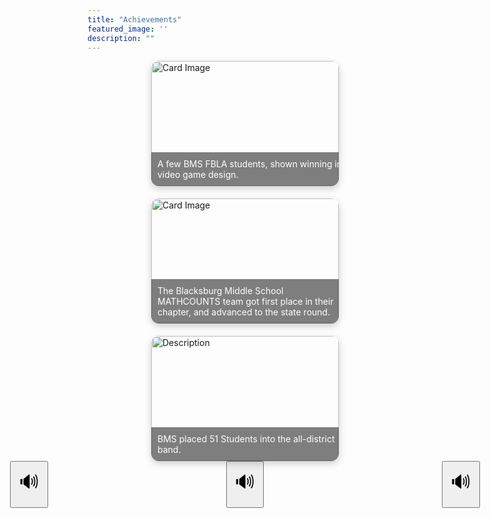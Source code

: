 ```yaml
---
title: "Achievements"
featured_image: ''
description: ""
---
```


<style>
.card-container {
  display: flex;
  flex-wrap: wrap;
  gap: 20px;
  justify-content: center;
}

.card {
  position: relative;
  width: 300px;
  height: 200px;
  overflow: hidden;
  border-radius: 12px;
  box-shadow: 0 4px 12px rgba(0,0,0,0.2);
}

.card img {
  width: 100%;
  height: 100%;
  object-fit: cover;
}

.overlay-text {
  position: absolute;
  bottom: 0;
  left: 0;
  padding: 10px;
  background: rgba(0, 0, 0, 0.5);
  color: white;
  font-size: 14px;
  width: 100%;
}

.audio-button {
  position: absolute;
  bottom: 10px;
  right: 10px;
  font-size: 24px;
  padding: 8px 10px;
  background-color: white;
  border: none;
  border-radius: 8px;
  cursor: pointer;
  transition: transform 0.2s ease;
}

.audio-button:hover {
  transform: scale(1.3);
}
</style>

<div class="card-container">
  <div class="card">
    <img src="https://resources.finalsite.net/images/f_auto,q_auto,t_image_size_6/v1689019814/mcpsorg/sgvky6zhwewlp1xskuik/MemberswithMedals.jpg" alt="Card Image">
    <div class="overlay-text">A few BMS FBLA students, shown winning in video game design.</div>
</div>



  <div class="card">
    <img src="https://mathcounts.godmar.me/assets/images/mc-2025-team-win-small-ce539f3561932a383062c9f6488a7759.jpg" alt="Card Image">
    <div class="overlay-text">The Blacksburg Middle School MATHCOUNTS team got first place in their chapter, and advanced to the state round.</div>
</div>




  <div class="card">
    <img src="https://encrypted-tbn0.gstatic.com/images?q=tbn:ANd9GcRlyyzfYsmUpPN8-thecXKBDHFAqPzcs1wiWQ&s" alt="Description">
    <div class="overlay-text">BMS placed 51 Students into the all-district band.</div>
</div>
</div>


  <div style="
  display: flex;
  gap: 285px;
  align-items: center;
  justify-content: center;
">
  <div>
    <button style="font-size: 30px; padding: 10px 12px;" onclick="readText('A few BMS FBLA students, shown winning in video game design.')">🔊</button>
  </div>
  <div>
    <button style="font-size: 30px; padding: 10px 12px;" onclick="readText('The Blacksburg Middle School MATHCOUNTS team got first place in their chapter, and advanced to the state round.')">🔊</button>
  </div>
  <div>
    <button style="font-size: 30px; padding: 10px 12px;" onclick="readText('BMS placed 51 Students into the all-district band.')">🔊</button>
  </div>
</div>

<script>
  function readText(text) {
    const speech = new SpeechSynthesisUtterance(text);
    window.speechSynthesis.speak(speech);
  }
</script>